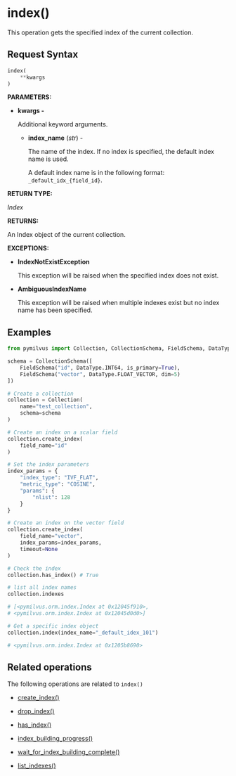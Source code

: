 # index()

This operation gets the specified index of the current collection.

## Request Syntax

```python
index(
    **kwargs
)
```

**PARAMETERS:**

- **kwargs -** 

    Additional keyword arguments.

    - **index_name** (*str*) -

        The name of the index. If no index is specified, the default index name is used.

        A default index name is in the following format: `_default_idx_{field_id}`.

**RETURN TYPE:**

*Index*

**RETURNS:**

An Index object of the current collection.

**EXCEPTIONS:**

- **IndexNotExistException**

    This exception will be raised when the specified index does not exist.

- **AmbiguousIndexName**

    This exception will be raised when multiple indexes exist but no index name has been specified. 

## Examples

```python
from pymilvus import Collection, CollectionSchema, FieldSchema, DataType

schema = CollectionSchema([
    FieldSchema("id", DataType.INT64, is_primary=True),
    FieldSchema("vector", DataType.FLOAT_VECTOR, dim=5)
])

# Create a collection
collection = Collection(
    name="test_collection",
    schema=schema
)

# Create an index on a scalar field
collection.create_index(
    field_name="id"
)

# Set the index parameters
index_params = {
    "index_type": "IVF_FLAT",
    "metric_type": "COSINE",
    "params": {
        "nlist": 128
    }
}

# Create an index on the vector field
collection.create_index(
    field_name="vector", 
    index_params=index_params, 
    timeout=None
)

# Check the index
collection.has_index() # True

# list all index names
collection.indexes

# [<pymilvus.orm.index.Index at 0x12045f910>,
# <pymilvus.orm.index.Index at 0x12045d0d0>]

# Get a specific index object
collection.index(index_name="_default_idex_101")

# <pymilvus.orm.index.Index at 0x1205b8690>
```

## Related operations

The following operations are related to `index()`

- [create_index()](create_index.md)

- [drop_index()](drop_index.md)

- [has_index()](has_index.md)

- [index_building_progress()](../utility/index_building_progress.md)

- [wait_for_index_building_complete()](../utility/wait_for_index_building_complete.md)

- [list_indexes()](../utility/list_indexes.md)

